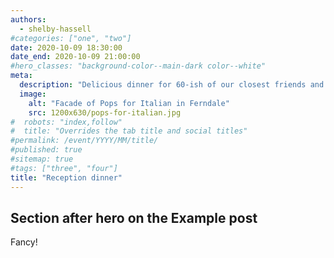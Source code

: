 ```yaml
---
authors:
  - shelby-hassell
#categories: ["one", "two"]
date: 2020-10-09 18:30:00
date_end: 2020-10-09 21:00:00
#hero_classes: "background-color--main-dark color--white"
meta:
  description: "Delicious dinner for 60-ish of our closest friends and family."
  image:
    alt: "Facade of Pops for Italian in Ferndale"
    src: 1200x630/pops-for-italian.jpg
#  robots: "index,follow"
#  title: "Overrides the tab title and social titles"
#permalink: /event/YYYY/MM/title/
#published: true
#sitemap: true
#tags: ["three", "four"]
title: "Reception dinner"
---
```


## Section after hero on the Example post

Fancy!
